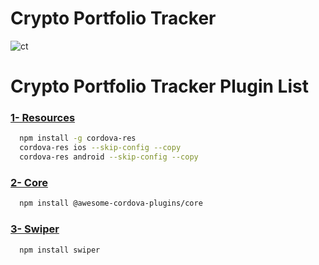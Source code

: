 # Crypto Portfolio Tracker

![ct](https://user-images.githubusercontent.com/27581049/202294735-bd7d84a6-15e5-4549-945c-090182f7f429.gif)

# Crypto Portfolio Tracker Plugin List

### [1- Resources](https://capacitorjs.com/docs/guides/splash-screens-and-icons)<br/>
```sh
  npm install -g cordova-res
  cordova-res ios --skip-config --copy
  cordova-res android --skip-config --copy
```

### [2- Core](https://ionicframework.com/docs/native/community)<br/>
```sh
  npm install @awesome-cordova-plugins/core
```

### [3- Swiper](https://ionicframework.com/docs/angular/slides)<br />
```sh
  npm install swiper
```
